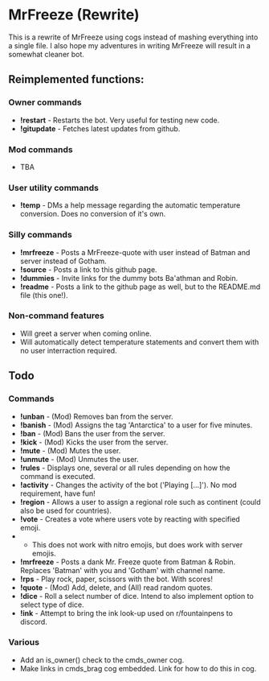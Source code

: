 # MrFreeze (Rewrite)
This is a rewrite of MrFreeze using cogs instead of mashing everything into a single file. I also hope my adventures in writing MrFreeze will result in a somewhat cleaner bot.

## Reimplemented functions:
### Owner commands
* **!restart**   - Restarts the bot. Very useful for testing new code.
* **!gitupdate** - Fetches latest updates from github.

### Mod commands
* TBA

### User utility commands
* **!temp**     - DMs a help message regarding the automatic temperature conversion. Does no conversion of it's own.

### Silly commands
* **!mrfreeze**  - Posts a MrFreeze-quote with user instead of Batman and server instead of Gotham.
* **!source**    - Posts a link to this github page.
* **!dummies**   - Invite links for the dummy bots Ba'athman and Robin.
* **!readme**    - Posts a link to the github page as well, but to the README.md file (this one!).

### Non-command features
* Will greet a server when coming online.
* Will automatically detect temperature statements and convert them with no user interraction required.

## Todo
### Commands
* **!unban**     - (Mod) Removes ban from the server.
* **!banish**    - (Mod) Assigns the tag 'Antarctica' to a user for five minutes.
* **!ban**       - (Mod) Bans the user from the server.
* **!kick**      - (Mod) Kicks the user from the server.
* **!mute**      - (Mod) Mutes the user.
* **!unmute**    - (Mod) Unmutes the user.
* **!rules**     - Displays one, several or all rules depending on how the command is executed.
* **!activity**  - Changes the activity of the bot ('Playing [...]'). No mod requirement, have fun!
* **!region**    - Allows a user to assign a regional role such as continent (could also be used for countries).
* **!vote**      - Creates a vote where users vote by reacting with specified emoji.
* * This does not work with nitro emojis, but does work with server emojis.
* **!mrfreeze**  - Posts a dank Mr. Freeze quote from Batman & Robin. Replaces 'Batman' with you and 'Gotham' with channel name.
* **!rps**       - Play rock, paper, scissors with the bot. With scores!
* **!quote**     - (Mod) Add, delete, and (All) read random quotes.
* **!dice**      - Roll a select number of dice. Intend to also implement option to select type of dice.
* **!ink**       - Attempt to bring the ink look-up used on r/fountainpens to discord.

### Various
* Add an is_owner() check to the cmds_owner cog.
* Make links in cmds_brag cog embedded. Link for how to do this in cog.
